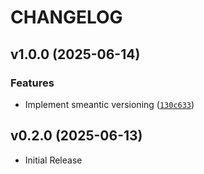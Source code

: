 # CHANGELOG

<!-- version list -->

## v1.0.0 (2025-06-14)

### Features

- Implement smeantic versioning
  ([`130c633`](https://github.com/jhnnsrs/lovekit/commit/130c633be7ec9e4a693976941ed8766e7e2ad46a))


## v0.2.0 (2025-06-13)

- Initial Release
